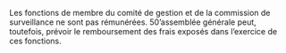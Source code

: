 Les fonctions de membre du comité de gestion et de la commission de surveillance ne sont pas rémunérées. 50’assemblée générale peut, toutefois, prévoir le remboursement des frais exposés dans l’exercice de ces fonctions.